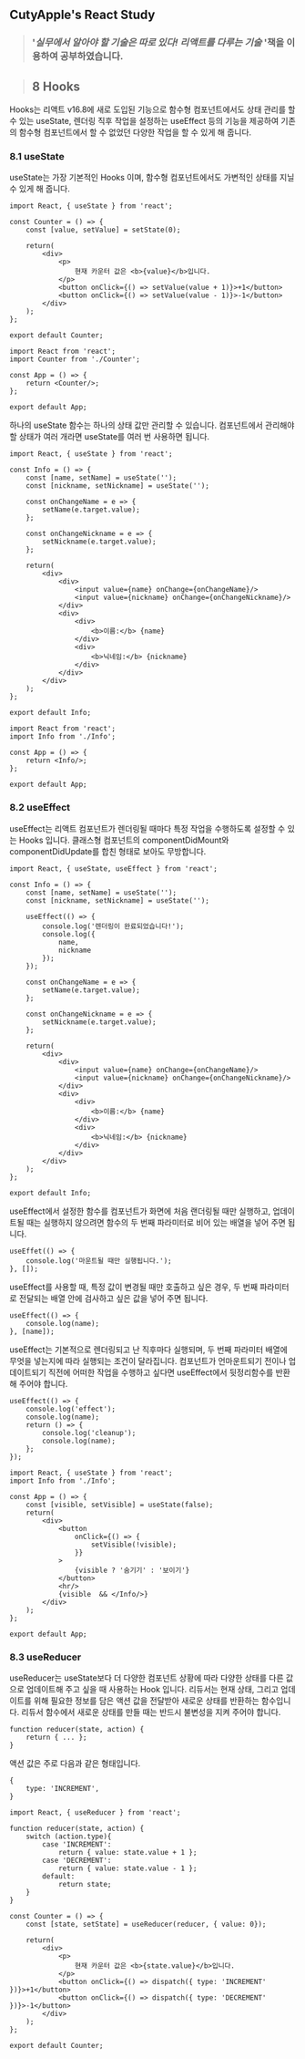 ## CutyApple's React Study 

> ### '*실무에서 알아야 할 기술은 따로 있다! 리액트를 다루는 기술* '책을              이용하여 공부하였습니다.



> ## 8 Hooks

Hooks는 리액트 v16.8에 새로 도입된 기능으로 함수형 컴포넌트에서도 상태 관리를 할 수 있는 useState, 렌더링 직후 작업을 설정하는 useEffect 등의 기능을 제공하여 기존의 함수형 컴포넌트에서 할 수 없었던 다양한 작업을 할 수 있게 해 줍니다.



### 8.1 useState

useState는 가장 기본적인 Hooks 이며, 함수형 컴포넌트에서도 가변적인 상태를 지닐 수 있게 해 줍니다. 

```react
import React, { useState } from 'react';

const Counter = () => {
    const [value, setValue] = setState(0);
    
    return(
    	<div>
        	<p>
            	현재 카운터 값은 <b>{value}</b>입니다.
            </p>
            <button onClick={() => setValue(value + 1)}>+1</button>
            <button onClick={() => setValue(value - 1)}>-1</button>
        </div>
    );
};

export default Counter;
```



```react
import React from 'react';
import Counter from './Counter';

const App = () => {
    return <Counter/>;
};

export default App;
```



하나의 useState 함수는 하나의 상태 값만 관리할 수 있습니다. 컴포넌트에서 관리해야 할 상태가 여러 개라면 useState를 여러 번 사용하면 됩니다.

```react
import React, { useState } from 'react';

const Info = () => {
    const [name, setName] = useState('');
    const [nickname, setNickname] = useState('');
    
    const onChangeName = e => {
        setName(e.target.value);
    };
    
    const onChangeNickname = e => {
        setNickname(e.target.value);
    };
    
    return(
    	<div>
            <div>
                <input value={name} onChange={onChangeName}/>
                <input value={nickname} onChange={onChangeNickname}/>
            </div>
            <div>
            	<div>
                	<b>이름:</b> {name}
                </div>
                <div>
                	<b>닉네임:</b> {nickname}
                </div>
            </div>
        </div>
    );
};

export default Info;
```



```react
import React from 'react';
import Info from './Info';

const App = () => {
    return <Info/>;
};

export default App;
```



### 8.2 useEffect

useEffect는 리액트 컴포넌트가 렌더링될 때마다 특정 작업을 수행하도록 설정할 수 있는 Hooks 입니다. 클래스형 컴포넌트의 componentDidMount와 componentDidUpdate를 합친 형태로 보아도 무방합니다.

```react
import React, { useState, useEffect } from 'react';

const Info = () => {
    const [name, setName] = useState('');
    const [nickname, setNickname] = useState('');
    
    useEffect(() => {
        console.log('렌더링이 완료되었습니다!');
        console.log({
            name, 
            nickname
        });
    });
    
    const onChangeName = e => {
        setName(e.target.value);
    };
    
    const onChangeNickname = e => {
        setNickname(e.target.value);
    };
    
    return(
    	<div>
            <div>
                <input value={name} onChange={onChangeName}/>
                <input value={nickname} onChange={onChangeNickname}/>
            </div>
            <div>
            	<div>
                	<b>이름:</b> {name}
                </div>
                <div>
                	<b>닉네임:</b> {nickname}
                </div>
            </div>
        </div>
    );
};

export default Info;
```



useEffect에서 설정한 함수를 컴포넌트가 화면에 처음 랜더링될 때만 실행하고, 업데이트될 때는 실행하지 않으려면 함수의 두 번째 파라미터로 비어 있는 배열을 넣어 주면 됩니다.

```react
useEffet(() => {
    console.log('마운트될 때만 실행됩니다.');
}, []);
```



useEffect를 사용할 때, 특정 값이 변경될 때만 호출하고 싶은 경우, 두 번째 파라미터로 전달되는 배열 안에 검사하고 싶은 값을 넣어 주면 됩니다.

```react
useEffect(() => {
    console.log(name);
}, [name]);
```



useEffect는 기본적으로 렌더링되고 난 직후마다 실행되며, 두 번째 파라미터 배열에 무엇을 넣는지에 따라 실행되는 조건이 달라집니다. 컴포넌트가 언마운트되기 전이나 업데이트되기 직전에 어떠한 작업을 수행하고 싶다면 useEffect에서 뒷정리함수를 반환해 주어야 합니다.

```react
useEffect(() => {
    console.log('effect');
    console.log(name);
    return () => {
        console.log('cleanup');
        console.log(name);
    };
});
```



```react
import React, { useState } from 'react';
import Info from './Info';

const App = () => {
    const [visible, setVisible] = useState(false);
    return(
    	<div>
        	<button
                onClick={() => {
                    setVisible(!visible);
                }}
            >
                {visible ? '숨기기' : '보이기'}
            </button>
            <hr/>
            {visible  && </Info/>}
        </div>
    );
};

export default App;
```



### 8.3 useReducer

useReducer는 useState보다 더 다양한 컴포넌트 상황에 따라 다양한 상태를 다른 값으로 업데이트해 주고 싶을 때 사용하는 Hook 입니다. 리듀서는 현재 상태, 그리고 업데이트를 위해 필요한 정보를 담은 액션 값을 전달받아 새로운 상태를 반환하는 함수입니다. 리듀서 함수에서 새로운 상태를 만들 때는 반드시 불변성을 지켜 주어야 합니다.

```react
function reducer(state, action) {
    return { ... }; 
}
```

액션 값은 주로 다음과 같은 형태입니다.

```react
{
    type: 'INCREMENT',
}
```



```react
import React, { useReducer } from 'react';

function reducer(state, action) {
    switch (action.type){
        case 'INCREMENT':
            return { value: state.value + 1 };
        case 'DECREMENT':
            return { value: state.value - 1 };
        default:
            return state;
    }
}

const Counter = () => {
    const [state, setState] = useReducer(reducer, { value: 0});
    
    return(
    	<div>
        	<p>
            	현재 카운터 값은 <b>{state.value}</b>입니다.
            </p>
            <button onClick={() => dispatch({ type: 'INCREMENT' })}>+1</button>
            <button onClick={() => dispatch({ type: 'DECREMENT' })}>-1</button>
        </div>
    );
};

export default Counter;
```

